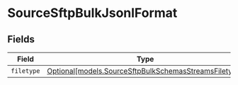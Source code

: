 # SourceSftpBulkJsonlFormat


## Fields

| Field                                                                                                      | Type                                                                                                       | Required                                                                                                   | Description                                                                                                |
| ---------------------------------------------------------------------------------------------------------- | ---------------------------------------------------------------------------------------------------------- | ---------------------------------------------------------------------------------------------------------- | ---------------------------------------------------------------------------------------------------------- |
| `filetype`                                                                                                 | [Optional[models.SourceSftpBulkSchemasStreamsFiletype]](../models/sourcesftpbulkschemasstreamsfiletype.md) | :heavy_minus_sign:                                                                                         | N/A                                                                                                        |